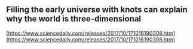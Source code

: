 ## Filling the early universe with knots can explain why the world is three-dimensional
  
  [https://www.sciencedaily.com/releases/2017/10/171016190308.htm](https://www.sciencedaily.com/releases/2017/10/171016190308.htm)